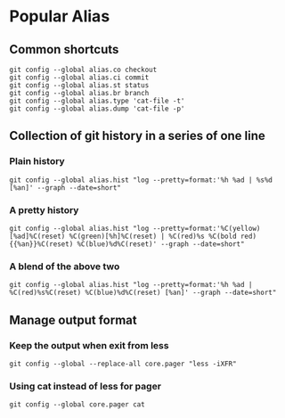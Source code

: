 # Popular Alias

## Common shortcuts

```git
git config --global alias.co checkout
git config --global alias.ci commit
git config --global alias.st status
git config --global alias.br branch
git config --global alias.type 'cat-file -t'
git config --global alias.dump 'cat-file -p'
```

## Collection of git history in a series of one line

### Plain history
```git
git config --global alias.hist "log --pretty=format:'%h %ad | %s%d [%an]' --graph --date=short"
```

### A pretty history
```git
git config --global alias.hist "log --pretty=format:'%C(yellow)[%ad]%C(reset) %C(green)[%h]%C(reset) | %C(red)%s %C(bold red){{%an}}%C(reset) %C(blue)%d%C(reset)' --graph --date=short"
```

### A blend of the above two
```git
git config --global alias.hist "log --pretty=format:'%h %ad | %C(red)%s%C(reset) %C(blue)%d%C(reset) [%an]' --graph --date=short"
```

## Manage output format
### Keep the output when exit from less
```git
git config --global --replace-all core.pager "less -iXFR"
```

### Using cat instead of less for pager
```
git config --global core.pager cat
```
